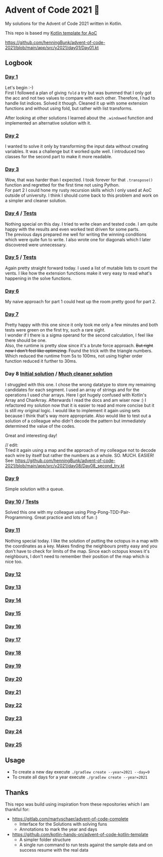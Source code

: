 # Advent of Code 2021 🎄
My solutions for the Advent of Code 2021 written in Kotlin.

This repo is based my [Kotlin template for AoC](https://github.com/henningBunk/advent-of-code-kotlin-template)

https://github.com/henningBunk/advent-of-code-2021/blob/main/app/src/y2021/day01/Day01.kt

## Logbook
###  [Day 1](https://github.com/henningBunk/advent-of-code-2021/blob/main/app/src/y2021/day01/Day01.kt)
Let's begin :-)  
First I followed a plan of giving `fold` a try but was bummed that I only got the acc and not two values to compare with each other. Therefore, I had to handle list indices. Solved it though. Cleaned it up with some extension functions and without using fold, but rather with list transforms.

After looking at other solutions I learned about the `.windowed` function and implemented an alternative solution with it. 

###  [Day 2](https://github.com/henningBunk/advent-of-code-2021/blob/main/app/src/y2021/day02/Day02.kt)
I wanted to solve it only by transforming the input data without creating variables. It was a challenge but it worked quite well. I introduced two classes for the second part to make it more readable.

###  [Day 3](https://github.com/henningBunk/advent-of-code-2021/blob/main/app/src/y2021/day03/Day03.kt)
Wow, that was harder than I expected. I took forever for that `.transpose()` function and regretted for the first time not using Python.  
For part 2 I could hone my rusty recursion skills which I only used at AoC outside of university.
I think I should come back to this problem and work on a simpler and cleaner solution.

###  [Day 4](https://github.com/henningBunk/advent-of-code-2021/blob/main/app/src/y2021/day04) / [Tests](https://github.com/henningBunk/advent-of-code-2021/blob/main/app/src/y2021/day04/Day04Test.kt)
Nothing special on this day. I tried to write clean and tested code. I am quite happy with the results and even worked test driven for some parts.   
The previous days prepared me well for writing the winning conditions which were quite fun to write. I also wrote one for diagonals which I later discovered were unnecessary. 

###  [Day 5](https://github.com/henningBunk/advent-of-code-2021/blob/main/app/src/y2021/day05/Day05.kt) / [Tests](https://github.com/henningBunk/advent-of-code-2021/blob/main/app/src/y2021/day05/Day05Test.kt)
Again pretty straight forward today. I used a list of mutable lists to count the vents. I like how the extension functions make it very easy to read what's happening in the solve functions.

###  [Day 6](https://github.com/henningBunk/advent-of-code-2021/blob/main/app/src/y2021/day06/Day06.kt)
My naive approach for part 1 could heat up the room pretty good for part 2.

###  [Day 7](https://github.com/henningBunk/advent-of-code-2021/blob/main/app/src/y2021/day07/Day07.kt)
Pretty happy with this one since it only took me only a few minutes and both tests were green on the first try, such a rare sight.  
I wonder if I there is a sigma operand for the second calculation, I feel like there should be one.   
Also, the runtime is pretty slow since it's a brute force approach. ~~But right now I don't feel like optimizing.~~ Found the trick with the triangle numbers. Which reduced the runtime from 5s to 100ms, not using higher order function reduced it further to 30ms.

###  Day 8 [Initial solution](https://github.com/henningBunk/advent-of-code-2021/blob/main/app/src/y2021/day08/Day08.kt) / [Much cleaner solution](https://github.com/henningBunk/advent-of-code-2021/blob/main/app/src/y2021/day08/Day08_second_try.kt)
I struggled with this one. I chose the wrong datatype to store my remaining candidates for each segment. I used an array of strings and for the operations I used char arrays. Here I got hugely confused with Kotlin's Array<Char> and CharArray. Afterwards I read the docs and am wiser now :)
I refactored my solution now that it is easier to read and more concise but it is still my original logic. I would like to implement it again using sets because I think that's way more appropriate. Also would like to test out a solution of a colleague who didn't decode the pattern but immediately determined the value of the codes.

Great and interesting day!

// edit:  
Tried it again using a map and the approach of my colleague not to decode each wire by itself but rather the numbers as a whole. SO. MUCH. EASIER!
See: https://github.com/henningBunk/advent-of-code-2021/blob/main/app/src/y2021/day08/Day08_second_try.kt

###  [Day 9](https://github.com/henningBunk/advent-of-code-2021/blob/main/app/src/y2021/day09/Day09.kt)
Simple solution with a queue.

###  [Day 10](https://github.com/henningBunk/advent-of-code-2021/blob/main/app/src/y2021/day10/Day10.kt) / [Tests](https://github.com/henningBunk/advent-of-code-2021/blob/main/app/src/y2021/day10/Day10.kt)
Solved this one with my colleague using Ping-Pong-TDD-Pair-Programming. Great practice and lots of fun :)

###  [Day 11](https://github.com/henningBunk/advent-of-code-2021/blob/main/app/src/y2021/day11/Day11.kt)
Nothing special today. I like the solution of putting the octopus in a map with the coordinates as a key. Makes finding the neighbours pretty easy and you don't have to check for limits of the map. Since each octopus knows it's neighbours, I don't need to remember their position of the map which is nice too.

###  [Day 12](https://github.com/henningBunk/advent-of-code-2021/blob/main/app/src/y2021/day12/Day12.kt)
###  [Day 13](https://github.com/henningBunk/advent-of-code-2021/blob/main/app/src/y2021/day13/Day13.kt)
###  [Day 14](https://github.com/henningBunk/advent-of-code-2021/blob/main/app/src/y2021/day14/Day14.kt)
###  [Day 15](https://github.com/henningBunk/advent-of-code-2021/blob/main/app/src/y2021/day15/Day15.kt)
###  [Day 16](https://github.com/henningBunk/advent-of-code-2021/blob/main/app/src/y2021/day16/Day16.kt)
###  [Day 17](https://github.com/henningBunk/advent-of-code-2021/blob/main/app/src/y2021/day17/Day17.kt)
###  [Day 18](https://github.com/henningBunk/advent-of-code-2021/blob/main/app/src/y2021/day18/Day18.kt)
###  [Day 19](https://github.com/henningBunk/advent-of-code-2021/blob/main/app/src/y2021/day19/Day19.kt)
###  [Day 20](https://github.com/henningBunk/advent-of-code-2021/blob/main/app/src/y2021/day20/Day20.kt)
###  [Day 21](https://github.com/henningBunk/advent-of-code-2021/blob/main/app/src/y2021/day21/Day21.kt)
###  [Day 22](https://github.com/henningBunk/advent-of-code-2021/blob/main/app/src/y2021/day22/Day22.kt)
###  [Day 23](https://github.com/henningBunk/advent-of-code-2021/blob/main/app/src/y2021/day23/Day23.kt)
###  [Day 24](https://github.com/henningBunk/advent-of-code-2021/blob/main/app/src/y2021/day24/Day24.kt)
###  [Day 25](https://github.com/henningBunk/advent-of-code-2021/blob/main/app/src/y2021/day25/Day25.kt)

## Usage
* To create a new day execute `./gradlew create --year=2021 --day=9`
* To create all days for a year execute `./gradlew create --year=2021`

## Thanks
This repo was build using inspiration from these repositories which I am thankful for:
* https://gitlab.com/martyschaer/advent-of-code-complete
  * Interface for the Solutions with solving funs
  * Annotations to mark the year and days
* https://github.com/kotlin-hands-on/advent-of-code-kotlin-template
  * A simpler folder structure
  * A single run command to run tests against the sample data and on success resume with the real data
